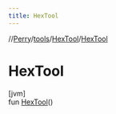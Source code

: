 ```yaml
---
title: HexTool
---
```

//[Perry](../../../index.html)/[tools](../index.html)/[HexTool](index.html)/[HexTool](-hex-tool.html)



# HexTool



[jvm]\
fun [HexTool](-hex-tool.html)()




